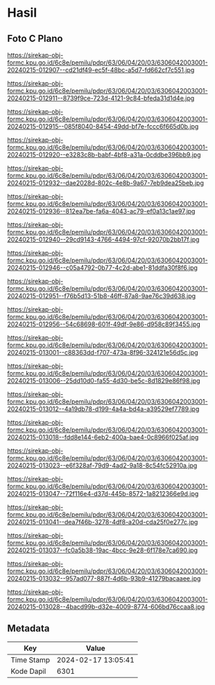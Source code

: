 # Hasil

## Foto C Plano

https://sirekap-obj-formc.kpu.go.id/6c8e/pemilu/pdpr/63/06/04/20/03/6306042003001-20240215-012907--cd21df49-ec5f-48bc-a5d7-fd662cf7c551.jpg

https://sirekap-obj-formc.kpu.go.id/6c8e/pemilu/pdpr/63/06/04/20/03/6306042003001-20240215-012911--8739f9ce-723d-4121-9c84-bfeda31d1d4e.jpg

https://sirekap-obj-formc.kpu.go.id/6c8e/pemilu/pdpr/63/06/04/20/03/6306042003001-20240215-012915--085f8040-8454-49dd-bf7e-fccc6f665d0b.jpg

https://sirekap-obj-formc.kpu.go.id/6c8e/pemilu/pdpr/63/06/04/20/03/6306042003001-20240215-012920--e3283c8b-babf-4bf8-a31a-0cddbe396bb9.jpg

https://sirekap-obj-formc.kpu.go.id/6c8e/pemilu/pdpr/63/06/04/20/03/6306042003001-20240215-012932--dae2028d-802c-4e8b-9a67-7eb9dea25beb.jpg

https://sirekap-obj-formc.kpu.go.id/6c8e/pemilu/pdpr/63/06/04/20/03/6306042003001-20240215-012936--812ea7be-fa6a-4043-ac79-ef0a13c1ae97.jpg

https://sirekap-obj-formc.kpu.go.id/6c8e/pemilu/pdpr/63/06/04/20/03/6306042003001-20240215-012940--29cd9143-4766-4494-97cf-92070b2bb17f.jpg

https://sirekap-obj-formc.kpu.go.id/6c8e/pemilu/pdpr/63/06/04/20/03/6306042003001-20240215-012946--c05a4792-0b77-4c2d-abe1-81ddfa30f8f6.jpg

https://sirekap-obj-formc.kpu.go.id/6c8e/pemilu/pdpr/63/06/04/20/03/6306042003001-20240215-012951--f76b5d13-51b8-46ff-87a8-9ae76c39d638.jpg

https://sirekap-obj-formc.kpu.go.id/6c8e/pemilu/pdpr/63/06/04/20/03/6306042003001-20240215-012956--54c68698-601f-49df-9e86-d958c89f3455.jpg

https://sirekap-obj-formc.kpu.go.id/6c8e/pemilu/pdpr/63/06/04/20/03/6306042003001-20240215-013001--c88363dd-f707-473a-8f96-324121e56d5c.jpg

https://sirekap-obj-formc.kpu.go.id/6c8e/pemilu/pdpr/63/06/04/20/03/6306042003001-20240215-013006--25dd10d0-fa55-4d30-be5c-8d1829e86f98.jpg

https://sirekap-obj-formc.kpu.go.id/6c8e/pemilu/pdpr/63/06/04/20/03/6306042003001-20240215-013012--4a19db78-d199-4a4a-bd4a-a39529ef7789.jpg

https://sirekap-obj-formc.kpu.go.id/6c8e/pemilu/pdpr/63/06/04/20/03/6306042003001-20240215-013018--fdd8e144-6eb2-400a-bae4-0c8966f025af.jpg

https://sirekap-obj-formc.kpu.go.id/6c8e/pemilu/pdpr/63/06/04/20/03/6306042003001-20240215-013023--e6f328af-79d9-4ad2-9a18-8c54fc52910a.jpg

https://sirekap-obj-formc.kpu.go.id/6c8e/pemilu/pdpr/63/06/04/20/03/6306042003001-20240215-013047--72f116e4-d37d-445b-8572-1a8212366e9d.jpg

https://sirekap-obj-formc.kpu.go.id/6c8e/pemilu/pdpr/63/06/04/20/03/6306042003001-20240215-013041--dea7f46b-3278-4df8-a20d-cda25f0e277c.jpg

https://sirekap-obj-formc.kpu.go.id/6c8e/pemilu/pdpr/63/06/04/20/03/6306042003001-20240215-013037--fc0a5b38-19ac-4bcc-9e28-6f178e7ca690.jpg

https://sirekap-obj-formc.kpu.go.id/6c8e/pemilu/pdpr/63/06/04/20/03/6306042003001-20240215-013032--957ad077-887f-4d6b-93b9-41279bacaaee.jpg

https://sirekap-obj-formc.kpu.go.id/6c8e/pemilu/pdpr/63/06/04/20/03/6306042003001-20240215-013028--4bacd99b-d32e-4009-8774-606bd76ccaa8.jpg


## Metadata

| Key        | Value               |
| ---------- | ------------------- |
| Time Stamp | 2024-02-17 13:05:41 |
| Kode Dapil | 6301                |



